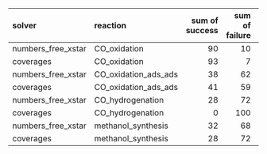 | solver             | reaction             |   sum of success |   sum of failure |   total |
|:-------------------|:---------------------|-----------------:|-----------------:|--------:|
| numbers_free_xstar | CO_oxidation         |               90 |               10 |     100 |
| coverages          | CO_oxidation         |               93 |                7 |     100 |
| numbers_free_xstar | CO_oxidation_ads_ads |               38 |               62 |     100 |
| coverages          | CO_oxidation_ads_ads |               41 |               59 |     100 |
| numbers_free_xstar | CO_hydrogenation     |               28 |               72 |     100 |
| coverages          | CO_hydrogenation     |                0 |              100 |     100 |
| numbers_free_xstar | methanol_synthesis   |               32 |               68 |     100 |
| coverages          | methanol_synthesis   |               28 |               72 |     100 |
